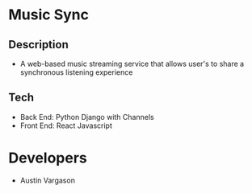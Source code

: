 # Music Sync #

## Description ##
- A web-based music streaming service that allows user's to share a synchronous listening experience

## Tech ##
- Back End: Python Django with Channels
- Front End: React Javascript

# Developers 
- Austin Vargason
